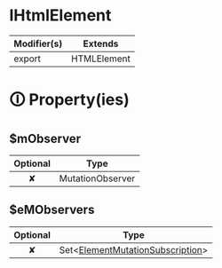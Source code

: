 # IHtmlElement

| Modifier(s)                            | Extends                                    |
|----------------------------------------|--------------------------------------------|
| export | HTMLElement |

# &#128712; Property(ies)

## $mObserver

| Optional                           | Type                         |
|:----------------------------------:|------------------------------|
| ✘ | MutationObserver |

## $eMObservers

| Optional                           | Type                         |
|:----------------------------------:|------------------------------|
| ✘ | Set&lt;[ElementMutationSubscription](https://hamedfathi.gitbook.io/aurelia-2-doc-api/runtime-html/observation/interface/element-attribute-observer/elementmutationsubscription)&gt; |